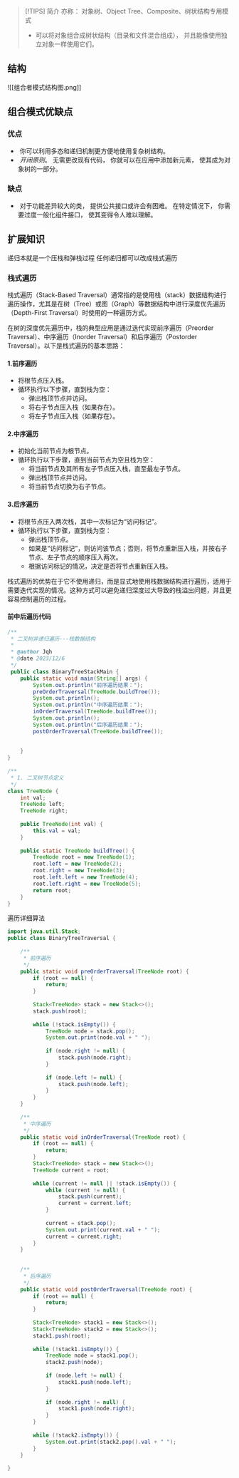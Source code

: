 > [!TIPS] 简介
> 亦称： 对象树、Object Tree、Composite、树状结构专用模式
> * 可以将对象组合成树状结构（目录和文件混合组成）， 并且能像使用独立对象一样使用它们。


## 结构
![[组合者模式结构图.png]]

## 组合模式优缺点
### 优点
-  你可以利用多态和递归机制更方便地使用复杂树结构。
-  _开闭原则_。 无需更改现有代码， 你就可以在应用中添加新元素， 使其成为对象树的一部分。

### 缺点
-  对于功能差异较大的类， 提供公共接口或许会有困难。 在特定情况下， 你需要过度一般化组件接口， 使其变得令人难以理解。

## 扩展知识
递归本就是一个压栈和弹栈过程
任何递归都可以改成栈式遍历

### 栈式遍历
栈式遍历（Stack-Based Traversal）通常指的是使用栈（stack）数据结构进行遍历操作，尤其是在树（Tree）或图（Graph）等数据结构中进行深度优先遍历（Depth-First Traversal）时使用的一种遍历方式。

在树的深度优先遍历中，栈的典型应用是通过迭代实现前序遍历（Preorder Traversal）、中序遍历（Inorder Traversal）和后序遍历（Postorder Traversal）。以下是栈式遍历的基本思路：

#### 1.前序遍历
   - 将根节点压入栈。
   - 循环执行以下步骤，直到栈为空：
	   - 弹出栈顶节点并访问。
	   - 将右子节点压入栈（如果存在）。
	   - 将左子节点压入栈（如果存在）。
#### 2.中序遍历
- 初始化当前节点为根节点。
- 循环执行以下步骤，直到当前节点为空且栈为空：
	- 将当前节点及其所有左子节点压入栈，直至最左子节点。
	- 弹出栈顶节点并访问。
	- 将当前节点切换为右子节点。
#### 3.后序遍历
- 将根节点压入两次栈，其中一次标记为“访问标记”。
- 循环执行以下步骤，直到栈为空：
	- 弹出栈顶节点。
	- 如果是“访问标记”，则访问该节点；否则，将节点重新压入栈，并按右子节点、左子节点的顺序压入两次。
	- 根据访问标记的情况，决定是否将节点重新压入栈。

栈式遍历的优势在于它不使用递归，而是显式地使用栈数据结构进行遍历，适用于需要迭代实现的情况。这种方式可以避免递归深度过大导致的栈溢出问题，并且更容易控制遍历的过程。

#### 前中后遍历代码
```java
/**  
 * 二叉树非递归遍历---栈数据结构  
 *  
 * @author Jqh  
 * @date 2023/12/6  
 */
 public class BinaryTreeStackMain {  
    public static void main(String[] args) {  
        System.out.println("前序遍历结果：");  
        preOrderTraversal(TreeNode.buildTree());  
        System.out.println();  
        System.out.println("中序遍历结果：");  
        inOrderTraversal(TreeNode.buildTree());  
        System.out.println();  
        System.out.println("后序遍历结果：");  
        postOrderTraversal(TreeNode.buildTree());  
  
  
    }  
}  
  
/**  
 * 1. 二叉树节点定义  
 */  
class TreeNode {  
    int val;  
    TreeNode left;  
    TreeNode right;  
  
    public TreeNode(int val) {  
        this.val = val;  
    }  
      
    public static TreeNode buildTree() {  
        TreeNode root = new TreeNode(1);  
        root.left = new TreeNode(2);  
        root.right = new TreeNode(3);  
        root.left.left = new TreeNode(4);  
        root.left.right = new TreeNode(5);  
        return root;  
    }  
}
```

遍历详细算法
```java
import java.util.Stack;
public class BinaryTreeTraversal {  
  
    /**  
     * 前序遍历  
     */  
    public static void preOrderTraversal(TreeNode root) {  
        if (root == null) {  
            return;  
        }  
  
        Stack<TreeNode> stack = new Stack<>();  
        stack.push(root);  
  
        while (!stack.isEmpty()) {  
            TreeNode node = stack.pop();  
            System.out.print(node.val + " ");  
  
            if (node.right != null) {  
                stack.push(node.right);  
            }  
  
            if (node.left != null) {  
                stack.push(node.left);  
            }  
        }  
    }  
  
    /**  
     * 中序遍历  
     */  
    public static void inOrderTraversal(TreeNode root) {  
        if (root == null) {  
            return;  
        }  
        Stack<TreeNode> stack = new Stack<>();  
        TreeNode current = root;  
  
        while (current != null || !stack.isEmpty()) {  
            while (current != null) {  
                stack.push(current);  
                current = current.left;  
            }  
  
            current = stack.pop();  
            System.out.print(current.val + " ");  
            current = current.right;  
        }  
    }  
  
  
    /**  
     * 后序遍历  
     */  
    public static void postOrderTraversal(TreeNode root) {  
        if (root == null) {  
            return;  
        }  
  
        Stack<TreeNode> stack1 = new Stack<>();  
        Stack<TreeNode> stack2 = new Stack<>();  
        stack1.push(root);  
  
        while (!stack1.isEmpty()) {  
            TreeNode node = stack1.pop();  
            stack2.push(node);  
  
            if (node.left != null) {  
                stack1.push(node.left);  
            }  
  
            if (node.right != null) {  
                stack1.push(node.right);  
            }  
        }  
  
        while (!stack2.isEmpty()) {  
            System.out.print(stack2.pop().val + " ");  
        }  
    }  
  
}
```